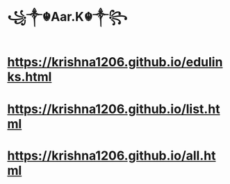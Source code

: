 #     
#  ꧁༒☬Aar.K☬༒꧂
#



# https://krishna1206.github.io/edulinks.html
# https://krishna1206.github.io/list.html
# https://krishna1206.github.io/all.html




